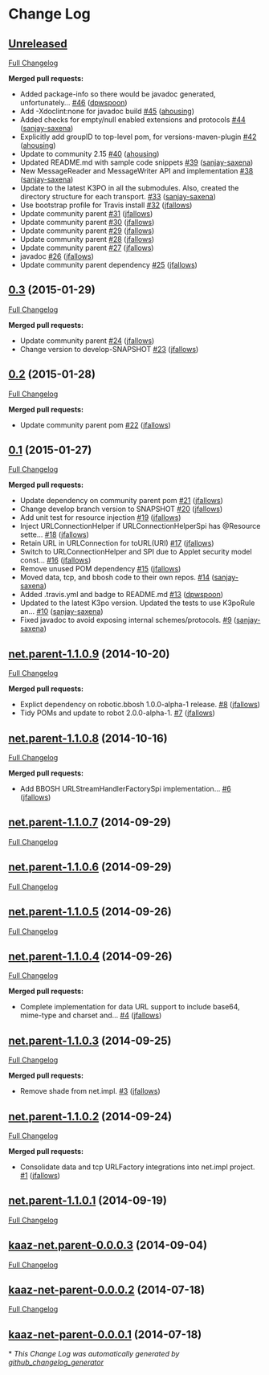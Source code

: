 # Change Log

## [Unreleased](https://github.com/kaazing/netx/tree/HEAD)

[Full Changelog](https://github.com/kaazing/netx/compare/0.3...HEAD)

**Merged pull requests:**

- Added package-info so there would be javadoc generated, unfortunately… [\#46](https://github.com/kaazing/netx/pull/46) ([dpwspoon](https://github.com/dpwspoon))
- Add -Xdoclint:none for javadoc build [\#45](https://github.com/kaazing/netx/pull/45) ([ahousing](https://github.com/ahousing))
- Added checks for empty/null enabled extensions and protocols [\#44](https://github.com/kaazing/netx/pull/44) ([sanjay-saxena](https://github.com/sanjay-saxena))
- Explicitly add groupID to top-level pom, for versions-maven-plugin [\#42](https://github.com/kaazing/netx/pull/42) ([ahousing](https://github.com/ahousing))
- Update to community 2.15 [\#40](https://github.com/kaazing/netx/pull/40) ([ahousing](https://github.com/ahousing))
- Updated README.md with sample code snippets [\#39](https://github.com/kaazing/netx/pull/39) ([sanjay-saxena](https://github.com/sanjay-saxena))
- New MessageReader and MessageWriter API and implementation [\#38](https://github.com/kaazing/netx/pull/38) ([sanjay-saxena](https://github.com/sanjay-saxena))
- Update to the latest K3PO in all the submodules. Also, created the directory structure for each transport.  [\#33](https://github.com/kaazing/netx/pull/33) ([sanjay-saxena](https://github.com/sanjay-saxena))
- Use bootstrap profile for Travis install [\#32](https://github.com/kaazing/netx/pull/32) ([jfallows](https://github.com/jfallows))
- Update community parent [\#31](https://github.com/kaazing/netx/pull/31) ([jfallows](https://github.com/jfallows))
- Update community parent [\#30](https://github.com/kaazing/netx/pull/30) ([jfallows](https://github.com/jfallows))
- Update community parent [\#29](https://github.com/kaazing/netx/pull/29) ([jfallows](https://github.com/jfallows))
- Update community parent [\#28](https://github.com/kaazing/netx/pull/28) ([jfallows](https://github.com/jfallows))
- Update community parent [\#27](https://github.com/kaazing/netx/pull/27) ([jfallows](https://github.com/jfallows))
- javadoc [\#26](https://github.com/kaazing/netx/pull/26) ([jfallows](https://github.com/jfallows))
- Update community parent dependency [\#25](https://github.com/kaazing/netx/pull/25) ([jfallows](https://github.com/jfallows))

## [0.3](https://github.com/kaazing/netx/tree/0.3) (2015-01-29)
[Full Changelog](https://github.com/kaazing/netx/compare/0.2...0.3)

**Merged pull requests:**

- Update community parent [\#24](https://github.com/kaazing/netx/pull/24) ([jfallows](https://github.com/jfallows))
- Change version to develop-SNAPSHOT [\#23](https://github.com/kaazing/netx/pull/23) ([jfallows](https://github.com/jfallows))

## [0.2](https://github.com/kaazing/netx/tree/0.2) (2015-01-28)
[Full Changelog](https://github.com/kaazing/netx/compare/0.1...0.2)

**Merged pull requests:**

- Update community parent pom [\#22](https://github.com/kaazing/netx/pull/22) ([jfallows](https://github.com/jfallows))

## [0.1](https://github.com/kaazing/netx/tree/0.1) (2015-01-27)
[Full Changelog](https://github.com/kaazing/netx/compare/net.parent-1.1.0.9...0.1)

**Merged pull requests:**

- Update dependency on community parent pom [\#21](https://github.com/kaazing/netx/pull/21) ([jfallows](https://github.com/jfallows))
- Change develop branch version to SNAPSHOT [\#20](https://github.com/kaazing/netx/pull/20) ([jfallows](https://github.com/jfallows))
- Add unit test for resource injection [\#19](https://github.com/kaazing/netx/pull/19) ([jfallows](https://github.com/jfallows))
- Inject URLConnectionHelper if URLConnectionHelperSpi has @Resource sette... [\#18](https://github.com/kaazing/netx/pull/18) ([jfallows](https://github.com/jfallows))
- Retain URL in URLConnection for toURL\(URI\) [\#17](https://github.com/kaazing/netx/pull/17) ([jfallows](https://github.com/jfallows))
- Switch to URLConnectionHelper and SPI due to Applet security model const... [\#16](https://github.com/kaazing/netx/pull/16) ([jfallows](https://github.com/jfallows))
- Remove unused POM dependency [\#15](https://github.com/kaazing/netx/pull/15) ([jfallows](https://github.com/jfallows))
- Moved data, tcp, and bbosh code to their own repos. [\#14](https://github.com/kaazing/netx/pull/14) ([sanjay-saxena](https://github.com/sanjay-saxena))
- Added .travis.yml and badge to README.md [\#13](https://github.com/kaazing/netx/pull/13) ([dpwspoon](https://github.com/dpwspoon))
- Updated to the latest K3po version. Updated the tests to use K3poRule an... [\#10](https://github.com/kaazing/netx/pull/10) ([sanjay-saxena](https://github.com/sanjay-saxena))
- Fixed javadoc to avoid exposing internal schemes/protocols. [\#9](https://github.com/kaazing/netx/pull/9) ([sanjay-saxena](https://github.com/sanjay-saxena))

## [net.parent-1.1.0.9](https://github.com/kaazing/netx/tree/net.parent-1.1.0.9) (2014-10-20)
[Full Changelog](https://github.com/kaazing/netx/compare/net.parent-1.1.0.8...net.parent-1.1.0.9)

**Merged pull requests:**

- Explict dependency on robotic.bbosh 1.0.0-alpha-1 release. [\#8](https://github.com/kaazing/netx/pull/8) ([jfallows](https://github.com/jfallows))
- Tidy POMs and update to robot 2.0.0-alpha-1. [\#7](https://github.com/kaazing/netx/pull/7) ([jfallows](https://github.com/jfallows))

## [net.parent-1.1.0.8](https://github.com/kaazing/netx/tree/net.parent-1.1.0.8) (2014-10-16)
[Full Changelog](https://github.com/kaazing/netx/compare/net.parent-1.1.0.7...net.parent-1.1.0.8)

**Merged pull requests:**

- Add BBOSH URLStreamHandlerFactorySpi implementation... [\#6](https://github.com/kaazing/netx/pull/6) ([jfallows](https://github.com/jfallows))

## [net.parent-1.1.0.7](https://github.com/kaazing/netx/tree/net.parent-1.1.0.7) (2014-09-29)
[Full Changelog](https://github.com/kaazing/netx/compare/net.parent-1.1.0.6...net.parent-1.1.0.7)

## [net.parent-1.1.0.6](https://github.com/kaazing/netx/tree/net.parent-1.1.0.6) (2014-09-29)
[Full Changelog](https://github.com/kaazing/netx/compare/net.parent-1.1.0.5...net.parent-1.1.0.6)

## [net.parent-1.1.0.5](https://github.com/kaazing/netx/tree/net.parent-1.1.0.5) (2014-09-26)
[Full Changelog](https://github.com/kaazing/netx/compare/net.parent-1.1.0.4...net.parent-1.1.0.5)

## [net.parent-1.1.0.4](https://github.com/kaazing/netx/tree/net.parent-1.1.0.4) (2014-09-26)
[Full Changelog](https://github.com/kaazing/netx/compare/net.parent-1.1.0.3...net.parent-1.1.0.4)

**Merged pull requests:**

- Complete implementation for data URL support to include base64, mime-type and charset and... [\#4](https://github.com/kaazing/netx/pull/4) ([jfallows](https://github.com/jfallows))

## [net.parent-1.1.0.3](https://github.com/kaazing/netx/tree/net.parent-1.1.0.3) (2014-09-25)
[Full Changelog](https://github.com/kaazing/netx/compare/net.parent-1.1.0.2...net.parent-1.1.0.3)

**Merged pull requests:**

- Remove shade from net.impl. [\#3](https://github.com/kaazing/netx/pull/3) ([jfallows](https://github.com/jfallows))

## [net.parent-1.1.0.2](https://github.com/kaazing/netx/tree/net.parent-1.1.0.2) (2014-09-24)
[Full Changelog](https://github.com/kaazing/netx/compare/net.parent-1.1.0.1...net.parent-1.1.0.2)

**Merged pull requests:**

- Consolidate data and tcp URLFactory integrations into net.impl project. [\#1](https://github.com/kaazing/netx/pull/1) ([jfallows](https://github.com/jfallows))

## [net.parent-1.1.0.1](https://github.com/kaazing/netx/tree/net.parent-1.1.0.1) (2014-09-19)
[Full Changelog](https://github.com/kaazing/netx/compare/kaaz-net.parent-0.0.0.3...net.parent-1.1.0.1)

## [kaaz-net.parent-0.0.0.3](https://github.com/kaazing/netx/tree/kaaz-net.parent-0.0.0.3) (2014-09-04)
[Full Changelog](https://github.com/kaazing/netx/compare/kaaz-net-parent-0.0.0.2...kaaz-net.parent-0.0.0.3)

## [kaaz-net-parent-0.0.0.2](https://github.com/kaazing/netx/tree/kaaz-net-parent-0.0.0.2) (2014-07-18)
[Full Changelog](https://github.com/kaazing/netx/compare/kaaz-net-parent-0.0.0.1...kaaz-net-parent-0.0.0.2)

## [kaaz-net-parent-0.0.0.1](https://github.com/kaazing/netx/tree/kaaz-net-parent-0.0.0.1) (2014-07-18)


\* *This Change Log was automatically generated by [github_changelog_generator](https://github.com/skywinder/Github-Changelog-Generator)*